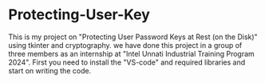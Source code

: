 # Protecting-User-Key
This is my project on "Protecting User Password Keys at Rest (on the Disk)" using tkinter and cryptography.
we have done this project in a group of three members as an internship at "Intel Unnati Industrial Training Program 2024".
First you need to install the "VS-code" and required libraries and start on writing the code. 

